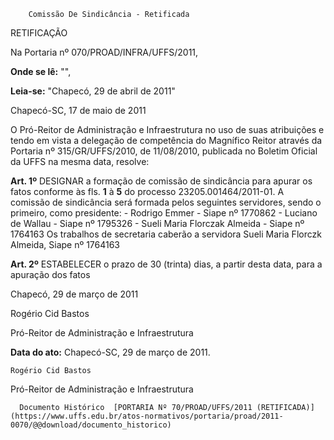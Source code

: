         Comissão De Sindicância - Retificada  

RETIFICAÇÃO

 Na Portaria nº 070/PROAD/INFRA/UFFS/2011,

 **Onde se lê:** "",

 **Leia-se:** "Chapecó, 29 de abril de 2011"

 Chapecó-SC, 17 de maio de 2011

 O Pró-Reitor de Administração e Infraestrutura no uso de suas atribuições e tendo em vista a delegação de competência do Magnífico Reitor através da Portaria nº 315/GR/UFFS/2010, de 11/08/2010, publicada no Boletim Oficial da UFFS na mesma data, resolve:

 **Art. 1º** DESIGNAR a formação de comissão de sindicância para apurar os fatos conforme às fls. **1** à **5** do processo 23205.001464/2011-01. A comissão de sindicância será formada pelos seguintes servidores, sendo o primeiro, como presidente: - Rodrigo Emmer - Siape nº 1770862 - Luciano de Wallau - Siape nº 1795326 - Sueli Maria Florczak Almeida - Siape nº 1764163 Os trabalhos de secretaria caberão a servidora Sueli Maria Florczk Almeida, Siape nº 1764163

 **Art. 2º** ESTABELECER o prazo de 30 (trinta) dias, a partir desta data, para a apuração dos fatos

 Chapecó, 29 de março de 2011

 Rogério Cid Bastos

 Pró-Reitor de Administração e Infraestrutura

  

   **Data do ato:** Chapecó-SC, 29 de março de 2011.   
 

    Rogério Cid Bastos   
 Pró-Reitor de Administração e Infraestrutura 

      Documento Histórico  [PORTARIA Nº 70/PROAD/UFFS/2011 (RETIFICADA)](https://www.uffs.edu.br/atos-normativos/portaria/proad/2011-0070/@@download/documento_historico)     
      